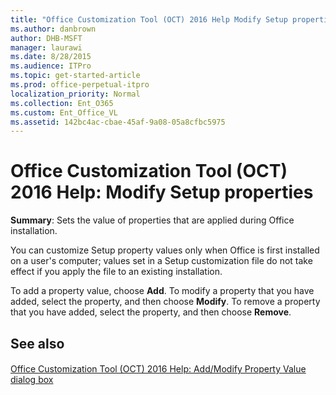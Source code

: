 ```yaml
---
title: "Office Customization Tool (OCT) 2016 Help Modify Setup properties"
ms.author: danbrown
author: DHB-MSFT
manager: laurawi
ms.date: 8/28/2015
ms.audience: ITPro
ms.topic: get-started-article
ms.prod: office-perpetual-itpro
localization_priority: Normal
ms.collection: Ent_O365
ms.custom: Ent_Office_VL
ms.assetid: 142bc4ac-cbae-45af-9a08-05a8cfbc5975
---
```


# Office Customization Tool (OCT) 2016 Help: Modify Setup properties

 **Summary**: Sets the value of properties that are applied during Office installation.
  
 You can customize Setup property values only when Office is first installed on a user's computer; values set in a Setup customization file do not take effect if you apply the file to an existing installation. 
  
To add a property value, choose **Add**. To modify a property that you have added, select the property, and then choose **Modify**. To remove a property that you have added, select the property, and then choose **Remove**.
  
## See also

#### 

[Office Customization Tool (OCT) 2016 Help: Add/Modify Property Value dialog box](oct-2016-help-add-modify-property-value-dialog-box.md)

